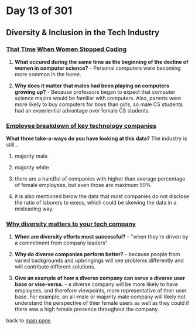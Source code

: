 # Day 13 of 301

## Diversity & Inclusion in the Tech Industry

### [That Time When Women Stopped Coding](https://www.npr.org/sections/money/2014/10/21/357629765/when-women-stopped-coding)

1. **What occured during the same time as the beginning of the decline of women in computer science?** - Personal computers were becoming more common in the home.

2. **Why does it matter that males had been playing on computers growing up?** - Because professors began to expect that computer science majors would be familiar with computers. Also, parents were more likely to buy computers for boys than girls, so male CS students had an experiential advantage over female CS students.

### [Employee breakdown of key technology companies](https://informationisbeautiful.net/visualizations/diversity-in-tech/)

**What three take-a-ways do you have looking at this data?**
The industry is still...

1. majority male

2. majority white

3. there are a handful of companies with higher than average percentage of female employees, but even those are maximum 50%

4. it is also mentioned below the data that most companies do not disclose the ratio of laborers to execs, which could be skewing the data in a misleading way.

### [Why diversity matters to your tech company](https://www.usatoday.com/story/tech/columnist/2015/07/21/why-diversity-matters-your-tech-company/30419871/)

1. **When are diversity efforts most successful?** - "when they’re driven by a commitment from company leaders"

2. **Why do diverse companies perform better?** - because people from varied backgrounds and upbringings will see problems differently and will contribute different solutions.

3. **Give an example of how a diverse company can serve a diverse user base or vise-versa.** - a diverse company will be more likely to have employees, and therefore viewpoints, more representative of their user base. For example, an all-male or majority male company will likely not understand the perspective of thier female users as well as they could if there was a high female presence throughout the company.

back to [main page](README.md)
